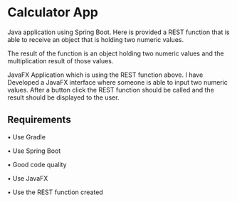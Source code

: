 # Calculator App

Java application using Spring Boot. Here is provided a REST function that is able to receive
an object that is holding two numeric values.

The result of the function is an object holding two numeric values and the
multiplication result of those values.

JavaFX Application which is using the REST function above. I have Developed a JavaFX
interface where someone is able to input two numeric values. After a button click the REST
function should be called and the result should be displayed to the user.

## Requirements

• Use Gradle

• Use Spring Boot

• Good code quality

• Use JavaFX

• Use the REST function created 

